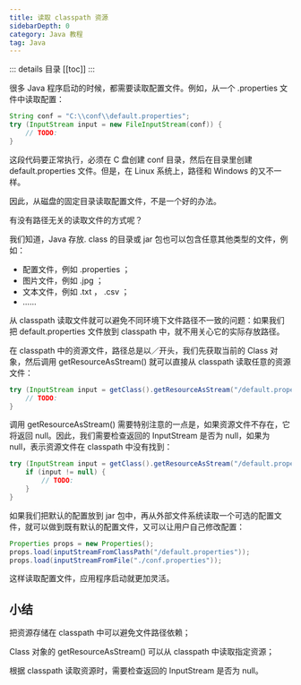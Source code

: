 ```yaml
---
title: 读取 classpath 资源
sidebarDepth: 0
category: Java 教程
tag: Java
---
```


::: details 目录
[[toc]]
:::


很多 Java 程序启动的时候，都需要读取配置文件。例如，从一个 .properties 文件中读取配置：

```java
String conf = "C:\\conf\\default.properties";
try (InputStream input = new FileInputStream(conf)) {
    // TODO:
}
```

这段代码要正常执行，必须在 C 盘创建 conf 目录，然后在目录里创建 default.properties 文件。但是，在 Linux 系统上，路径和 Windows 的又不一样。

因此，从磁盘的固定目录读取配置文件，不是一个好的办法。

有没有路径无关的读取文件的方式呢？

我们知道，Java 存放. class 的目录或 jar 包也可以包含任意其他类型的文件，例如：

- 配置文件，例如 .properties ；
- 图片文件，例如 .jpg ；
- 文本文件，例如 .txt ， .csv ；
- ……

从 classpath 读取文件就可以避免不同环境下文件路径不一致的问题：如果我们把 default.properties 文件放到 classpath 中，就不用关心它的实际存放路径。

在 classpath 中的资源文件，路径总是以／开头，我们先获取当前的 Class 对象，然后调用 getResourceAsStream() 就可以直接从 classpath 读取任意的资源文件：


```java
try (InputStream input = getClass().getResourceAsStream("/default.properties")) {
    // TODO:
}
```

调用 getResourceAsStream() 需要特别注意的一点是，如果资源文件不存在，它将返回 null。因此，我们需要检查返回的 InputStream 是否为 null，如果为 null，表示资源文件在 classpath 中没有找到：


```java
try (InputStream input = getClass().getResourceAsStream("/default.properties")) {
    if (input != null) {
        // TODO:
    }
}
```


如果我们把默认的配置放到 jar 包中，再从外部文件系统读取一个可选的配置文件，就可以做到既有默认的配置文件，又可以让用户自己修改配置：

```java
Properties props = new Properties();
props.load(inputStreamFromClassPath("/default.properties"));
props.load(inputStreamFromFile("./conf.properties"));
```

这样读取配置文件，应用程序启动就更加灵活。

## 小结

把资源存储在 classpath 中可以避免文件路径依赖；

Class 对象的 getResourceAsStream() 可以从 classpath 中读取指定资源；

根据 classpath 读取资源时，需要检查返回的 InputStream 是否为 null。

